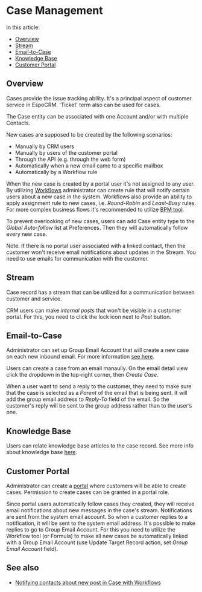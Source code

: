 # Case Management

In this article:

* [Overview](#overview)
* [Stream](#stream)
* [Email-to-Case](#email-to-case)
* [Knowledge Base](#knowledge-base)
* [Customer Portal](#customer-portal)


## Overview

Cases provide the issue tracking ability. It's a principal aspect of customer service in EspoCRM. 'Ticket' term also can be used for cases.

The Case entity can be associated with one Account and/or with multiple Contacts.

New cases are supposed to be created by the following scenarios:

* Manually by CRM users
* Manually by users of the customer portal
* Through the API (e.g. through the web form)
* Automatically when a new email came to a specific mailbox
* Automatically by a Workflow rule

When the new case is created by a portal user it's not assigned to any user. By utilizing [Workflows](../administration/workflows.md) administrator can create rule that will notify certain users about a new case in the system. Workflows also provide an ability to apply assignment rule to new cases, i.e. *Round-Robin* and *Least-Busy* rules. For more complex business flows it's recommended to utilize [BPM tool](../administration/bpm.md).

To prevent overlooking of new cases, users can add Case entity type to the *Global Auto-follow* list at Preferences. Then they will automatically follow every new case.

Note: If there is no portal user associated with a linked contact, then the customer won't receive email notifications about updates in the Stream. You need to use emails for communication with the customer.

## Stream

Case record has a stream that can be utilized for a communication between customer and service.

CRM users can make *internal posts* that won't be visible in a customer portal. For this, you need to click the lock icon next to *Post* button.

## Email-to-Case

Administrator can set up Group Email Account that will create a new case on each new inbound email. For more information [see here](../administration/emails.md).

Users can create a case from an email manaully. On the email detail view click the dropdown in the top-right corner, then *Create Case*.

When a user want to send a reply to the customer, they need to make sure that the case is selected as a *Parent* of the email that is being sent. It will add the group email address to *Reply-To* field of the email. So the customer's reply will be sent to the group address rather than to the user’s one.

## Knowledge Base

Users can relate knowledge base articles to the case record. See more info about knowledge base [here](knowledge-base.md).

## Customer Portal

Administrator can create a [portal](../administration/portal.md) where customers will be able to create cases. Permission to create cases can be granted in a portal role.

Since portal users automatically follow cases they created, they will receive email notifications about new messages in the case's stream. Notifications are sent from the system email account. So when a customer replies to a notification, it will be sent to the system email address. It's possible to make replies to go to Group Email Account. For this you need to utilize the Workflow tool (or Formula) to make all new cases be automatically linked with a Group Email Account (use Update Target Record action, set *Group Email Account* field). 

## See also

* [Notifying contacts about new post in Case with Workflows](https://www.espocrm.com/blog/notifying-contacts-about-new-post-in-case-with-workflows/)
